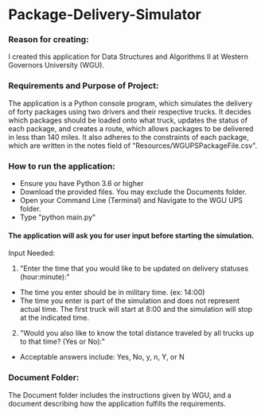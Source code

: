 # Package-Delivery-Simulator
### Reason for creating:
I created this application for Data Structures and Algorithms II at Western Governors University (WGU).

### Requirements and Purpose of Project:
The application is a Python console program, which simulates the delivery of forty packages using two drivers and their respective trucks. 
It decides which packages should be loaded onto what truck, updates the status of each package, and creates a route, which allows packages to be delivered in less
than 140 miles. It also adheres to the constraints of each package, which are written in the notes field of "Resources/WGUPSPackageFile.csv". 

### How to run the application:
* Ensure you have Python 3.6 or higher
* Download the provided files. You may exclude the Documents folder.
* Open your Command Line (Terminal) and Navigate to the WGU UPS folder.
* Type "python main.py"

#### The application will ask you for user input before starting the simulation.

Input Needed: 

1. "Enter the time that you would like to be updated on delivery statuses (hour:minute):"
* The time you enter should be in military time. (ex: 14:00)
* The time you enter is part of the simulation and does not represent actual time. The first truck will start at 8:00 and the simulation will stop at the indicated time.

2. "Would you also like to know the total distance traveled by all trucks up to that time? (Yes or No):"
 * Acceptable answers include: Yes, No, y, n, Y, or N
 
 ### Document Folder:
 
 The Document folder includes the instructions given by WGU, and a document describing how the application fulfills the requirements.
